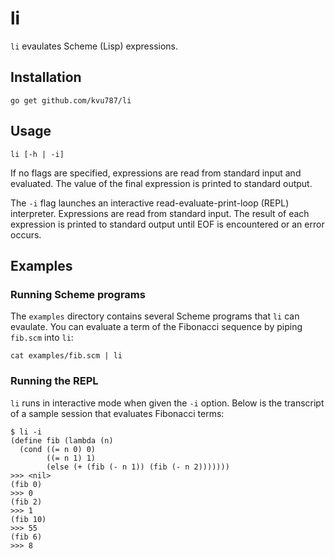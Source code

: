 # li

`li` evaulates Scheme (Lisp) expressions.

## Installation

```
go get github.com/kvu787/li
```

## Usage

```
li [-h | -i]
```

If no flags are specified, expressions are read from standard input and
evaluated.
The value of the final expression is printed to standard output.

The `-i` flag launches an interactive read-evaluate-print-loop (REPL)
interpreter. Expressions are read from standard input. The result of each
expression is printed to standard output until EOF is encountered or an
error occurs.

## Examples

### Running Scheme programs

The `examples` directory contains several Scheme programs that `li` can
evaulate. You can evaluate a term of the Fibonacci sequence by piping
`fib.scm` into `li`:

```
cat examples/fib.scm | li
```

### Running the REPL

`li` runs in interactive mode when given the `-i` option. Below is the
transcript of a sample session that evaluates Fibonacci terms:

```
$ li -i
(define fib (lambda (n)
  (cond ((= n 0) 0)
        ((= n 1) 1)
        (else (+ (fib (- n 1)) (fib (- n 2)))))))
>>> <nil>
(fib 0)
>>> 0
(fib 2)
>>> 1
(fib 10)
>>> 55
(fib 6)
>>> 8
```